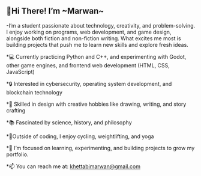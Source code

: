   ## 👋Hi There! I’m ~Marwan~

-I’m a student passionate about technology, creativity, and problem-solving. I enjoy working on programs, web development, and game design, alongside both fiction and non-fiction writing. What excites me most is building projects that push me to learn new skills and explore fresh ideas.

*💻 Currently practicing Python and C++, and experimenting with Godot, other game engines, and frontend web development (HTML, CSS, JavaScript)
  
  *🔒 Interested in cybersecurity, operating system development, and blockchain technology
    
   *🎨 Skilled in design with creative hobbies like drawing, writing, and story crafting
      
  *📚 Fascinated by science, history, and philosophy
        
*🚴Outside of coding, I enjoy cycling, weightlifting, and yoga

*🌱 I’m focused on learning, experimenting, and building projects to grow my portfolio.

*📫 You can reach me at: khettabimarwan@gmail.com
